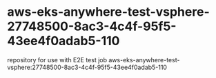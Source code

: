 # aws-eks-anywhere-test-vsphere-27748500-8ac3-4c4f-95f5-43ee4f0adab5-110
repository for use with E2E test job aws-eks-anywhere-test-vsphere:27748500-8ac3-4c4f-95f5-43ee4f0adab5-110
